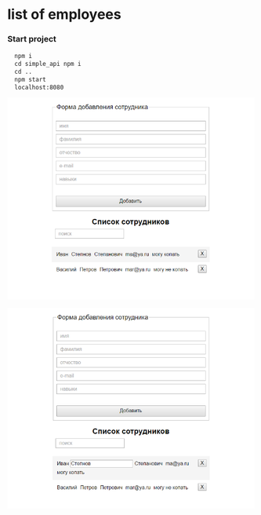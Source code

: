 # list of employees
### Start project
```
  npm i
  cd simple_api npm i
  cd ..
  npm start
  localhost:8080
```

![alt text](./screenshots/screenshot.png)

![alt text](./screenshots/screenshot-2.png)
